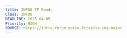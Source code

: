 ```yaml
---
title: INFO8 TP Rendu
Class: INFO8
DEADLINE: 2025-04-05
Priority: HIGH
SOURCE: https://intra.forge.epita.fr/epita-ing-major
---
```

